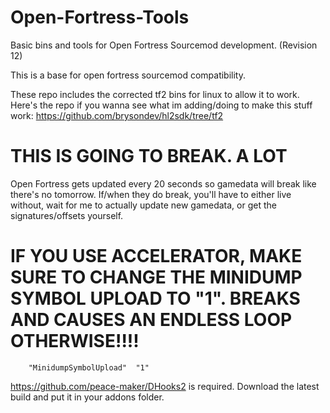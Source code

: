 # Open-Fortress-Tools
Basic bins and tools for Open Fortress Sourcemod development. (Revision 12)

This is a base for open fortress sourcemod compatibility. 

These repo includes the corrected tf2 bins for linux to allow it to work. Here's the repo if you wanna see what im adding/doing to make this stuff work: https://github.com/brysondev/hl2sdk/tree/tf2

# THIS IS GOING TO BREAK. A LOT #
Open Fortress gets updated every 20 seconds so gamedata will break like there's no tomorrow. If/when they do break, you'll have to either live without, wait for me to actually update new gamedata, or get the signatures/offsets yourself.

# IF YOU USE ACCELERATOR, MAKE SURE TO CHANGE THE MINIDUMP SYMBOL UPLOAD TO "1". BREAKS AND CAUSES AN ENDLESS LOOP OTHERWISE!!!!

```
	"MinidumpSymbolUpload"	"1"
```


https://github.com/peace-maker/DHooks2 is required. Download the latest build and put it in your addons folder.
